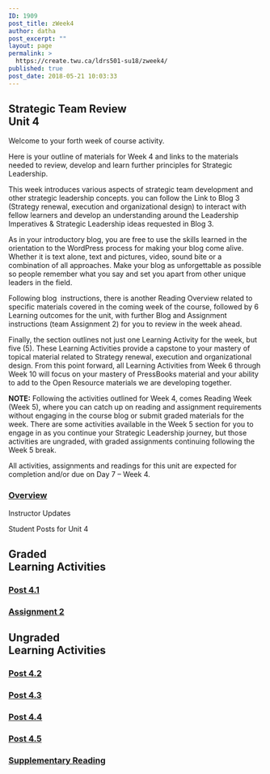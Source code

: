 ```yaml
---
ID: 1909
post_title: zWeek4
author: datha
post_excerpt: ""
layout: page
permalink: >
  https://create.twu.ca/ldrs501-su18/zweek4/
published: true
post_date: 2018-05-21 10:03:33
---
```

<!--themify_builder_static--><h2>Strategic Team Review<br/>Unit 4</h2>
 <p>Welcome to your forth week of course activity.</p><p>Here is your outline of materials for Week 4 and links to the materials needed to review, develop and learn further principles for Strategic Leadership.</p><p>This week introduces various aspects of strategic team development and other strategic leadership concepts. you can follow the Link to Blog 3 (Strategy renewal, execution and organizational design) to interact with fellow learners and develop an understanding around the Leadership Imperatives &#038; Strategic Leadership ideas requested in Blog 3.</p><p>As in your introductory blog, you are free to use the skills learned in the orientation to the WordPress process for making your blog come alive. Whether it is text alone, text and pictures, video, sound bite or a combination of all approaches. Make your blog as unforgettable as possible so people remember what you say and set you apart from other unique leaders in the field.</p><p>Following blog  instructions, there is another Reading Overview related to specific materials covered in the coming week of the course, followed by 6 Learning outcomes for the unit, with further Blog and Assignment instructions (team Assignment 2) for you to review in the week ahead.</p><p>Finally, the section outlines not just one Learning Activity for the week, but five (5). These Learning Activities provide a capstone to your mastery of topical material related to Strategy renewal, execution and organizational design. From this point forward, all Learning Activities from Week 6 through Week 10 will focus on your mastery of PressBooks material and your ability to add to the Open Resource materials we are developing together.</p><p><strong>NOTE:</strong> Following the activities outlined for Week 4, comes Reading Week (Week 5), where you can catch up on reading and assignment requirements without engaging in the course blog or submit graded materials for the week. There are some activities available in the Week 5 section for you to engage in as you continue your Strategic Leadership journey, but those activities are ungraded, with graded assignments continuing following the Week 5 break.</p><p>All activities, assignments and readings for this unit are expected for completion and/or due on Day 7 &#8211; Week 4.</p>

 <a href="https://create.twu.ca/ldrs501-su18/unit-4/" >

 </a>
 <h3><a href="https://create.twu.ca/ldrs501-su18/unit-4/">Overview</a></h3>


 Instructor Updates

 Student Posts for Unit 4
<h2>Graded<br/>Learning Activities</h2>

 <a href="https://create.twu.ca/ldrs501-su18/post-4-1/" >

 </a>
 <h3><a href="https://create.twu.ca/ldrs501-su18/post-4-1/">Post 4.1</a></h3>


 <a href="https://create.twu.ca/ldrs501-su18/assignment-2/" >

 </a>
 <h3><a href="https://create.twu.ca/ldrs501-su18/assignment-2/">Assignment 2</a></h3>

<h2>Ungraded<br/>Learning Activities</h2>

 <a href="https://create.twu.ca/ldrs501-su18/week-4-post-4-2/" >

 </a>
 <h3><a href="https://create.twu.ca/ldrs501-su18/week-4-post-4-2/">Post 4.2</a></h3>


 <a href="https://create.twu.ca/ldrs501-su18/week-4-post-4-3/" >

 </a>
 <h3><a href="https://create.twu.ca/ldrs501-su18/week-4-post-4-3/">Post 4.3</a></h3>


 <a href="https://create.twu.ca/ldrs501-su18/week-4-post-4-4/" >

 </a>
 <h3><a href="https://create.twu.ca/ldrs501-su18/week-4-post-4-4/">Post 4.4</a></h3>


 <a href="https://create.twu.ca/ldrs501-su18/week-4-post-4-5/" >

 </a>
 <h3><a href="https://create.twu.ca/ldrs501-su18/week-4-post-4-5/">Post 4.5</a></h3>


 <a href="https://create.twu.ca/ldrs501-su18/week-4-supplementary-reading/" >

 </a>
 <h3><a href="https://create.twu.ca/ldrs501-su18/week-4-supplementary-reading/">Supplementary Reading</a></h3><!--/themify_builder_static-->
